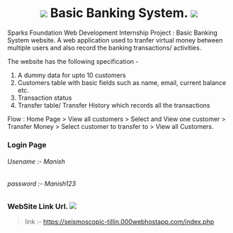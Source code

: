 # 
<h1 align ="center"> <img src="https://img.icons8.com/nolan/64/bank-building.png"/> Basic Banking System. <img src="https://img.icons8.com/nolan/64/bank-building.png"/></h1>
Sparks Foundation Web Development Internship Project : Basic Banking System website. 
A web application used to tranfer virtual money between multiple users and also record the banking transactions/ activities.

The website has the following specification -
1. A dummy data for upto 10 customers
2. Customers table with basic fields such as name, email, current balance etc.
3. Transaction status
3. Transfer table/ Transfer History which records all the transactions

Flow : Home Page > View all customers > Select and View one customer > Transfer Money > Select customer to transfer to > View all Customers.
### Login Page
###### Usename :- Manish
###### password :- Manish123

### WebSite Link Url. <img src="https://img.icons8.com/color/30/000000/link--v1.png"/>
> link :- https://seismoscopic-tillin.000webhostapp.com/index.php
